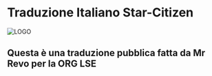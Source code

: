 # Traduzione Italiano Star-Citizen
![LOGO](./asset/Risorsa_1.png)
## Questa è una traduzione pubblica fatta da Mr Revo per la ORG LSE
